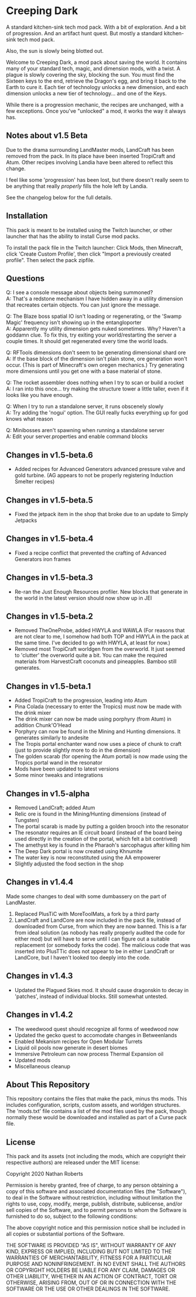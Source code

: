 Creeping Dark
=============

A standard kitchen-sink tech mod pack. With a bit of exploration. And a bit of
progression. And an artifact hunt quest. But mostly a standard
kitchen-sink tech mod pack.

Also, the sun is slowly being blotted out.

Welcome to Creeping Dark, a mod pack about saving the world. It contains many
of your standard tech, magic, and dimension mods, with a twist. A plague is
slowly covering the sky, blocking the sun. You must find the Sixteen keys to
the end, retrieve the Dragon's egg, and bring it back to the Earth to cure
it. Each tier of technology unlocks a new dimension, and each dimension
unlocks a new tier of technology... and one of the Keys.

While there is a progression mechanic, the recipes are unchanged, with a few
exceptions. Once you've "unlocked" a mod, it works the way it always has.

Notes about v1.5 Beta
----------------------

Due to the drama surrounding LandMaster mods, LandCraft has been removed
from the pack. In its place have been inserted TropiCraft and Atum. Other
recipes involving Landia have been altered to reflect this change.

I feel like some 'progression' has been lost, but there doesn't really seem to
be anything that really *properly* fills the hole left by Landia.

See the changelog below for the full details.

Installation
------------

This pack is meant to be installed using the Twitch launcher, or other launcher
that has the ability to install Curse mod packs.

To install the pack file in the Twitch launcher: Click Mods, then Minecraft,
click 'Create Custom Profile', then click "Import a previously created
profile". Then select the pack zipfile.

Questions
---------

Q: I see a console message about objects being summoned?  
A: That's a redstone mechanism I have hidden away in a utility dimension that
recreates certain objects. You can just ignore the message.

Q: The Blaze boss spatial IO isn't loading or regenerating, or the 
'Swamp Magic' frequency isn't showing up in the entangloporter  
A: Apparently my utility dimension gets nuked sometimes. Why? Haven't
a goddamn clue. To fix this, try exiting your world/restarting the server a
couple times. It should get regenerated every time the world loads.

Q: RFTools dimensions don't seem to be generating dimensional shard ore  
A: If the base block of the dimension isn't plain stone, ore generation won't
occur. (This is part of Minecraft's own oregen mechanics.) Try generating
more dimensions until you get one with a base material of stone.

Q: The rocket assembler does nothing when I try to scan or build a rocket  
A: I ran into this once... try making the structure tower a little taller,
even if it looks like you have enough.

Q: When I try to run a standalone server, it runs obscenely slowly  
A: Try adding the 'nogui' option. The GUI really fucks everything up
for god knows what reason

Q: Minibosses aren't spawning when running a standalone server  
A: Edit your server.properties and enable command blocks

Changes in v1.5-beta.6
----------------------

* Added recipes for Advanced Generators advanced pressure valve
  and gold turbine. (AG appears to not be properly registering Induction
  Smelter recipes)

Changes in v1.5-beta.5
----------------------

* Fixed the jetpack item in the shop that broke due to an update to 
  Simply Jetpacks

Changes in v1.5-beta.4
----------------------

* Fixed a recipe conflict that prevented the crafting of Advanced Generators
  iron frames

Changes in v1.5-beta.3
----------------------

* Re-ran the Just Enough Resources profiler. New blocks that generate in the
  world in the latest version should now show up in JEI

Changes in v1.5-beta.2
----------------------

* Removed TheOneProbe, added HWYLA and WAWLA
  (For reasons that are not clear to me, I somehow had both TOP and HWYLA in
  the pack at the same time. I've decided to go with HWYLA, at least for now.)
* Removed most TropiCraft worldgen from the overworld. It just seemed to 
  'clutter' the overworld quite a bit. You can make the required materials from
  HarvestCraft coconuts and pineapples. Bamboo still generates.

Changes in v1.5-beta.1
----------------------

* Added TropiCraft to the progression, leading into Atum
* Pina Colada (necessary to enter the Tropics) must now be made with the
  drink mixer
* The drink mixer can now be made using porphyry (from Atum) in addition
  Chunk'O'Head
* Porphyry can now be found in the Mining and Hunting dimensions. It
  generates similarly to andesite
* The Tropis portal enchanter wand now uses a piece of chunk to craft
  (just to provide slightly more to do in the dimension)
* The golden scarab (for opening the Atum portal) is now made using the
  Tropics portal wand in the resonator
* Mods have been updated to latest versions
* Some minor tweaks and integrations

Changes in v1.5-alpha
---------------------

* Removed LandCraft; added Atum
* Relic ore is found in the Mining/Hunting dimensions (instead of Tungsten)
* The portal scarab is made by putting a golden brooch into the resonator
* The resonator requires an IE circuit board (instead of the board being used
  directly in the creation of the portal, which felt a bit contrived)
* The amethyst key is found in the Pharaoh's sarcophagus after killing him
* The Deep Dark portal is now created using Khnumite
* The water key is now reconstituted using the AA empowerer
* Slightly adjusted the food section in the shop

Changes in v1.4.4
-----------------

Made some changes to deal with some dumbassery on the part of
LandMaster.

1. Replaced PlusTiC with MoreToolMats, a fork by a third party
2. LandCraft and LandCore are now included in the pack file, instead of
   downloaded from Curse, from which they are now banned. This is a far from
   ideal solution (as nobody has really properly audited the code for either
   mod) but will have to serve until I can figure out a suitable replacement
   (or somebody forks the code). The malicious code that was inserted into
   PlusTTic does not appear to be in either LandCraft or LandCore, but I
   haven't looked too deeply into the code.

Changes in v1.4.3
-----------------

* Updated the Plagued Skies mod. It should cause dragonskin to decay
  in 'patches', instead of individual blocks. Still somewhat untested.

Changes in v1.4.2
-----------------

* The weedwood quest should recognize all forms of weedwood now
* Updated the gecko quest to accomodate changes in Betweenlands
* Enabled Mekanism recipes for Open Modular Turrets
* Liquid oil pools now generate in desert biomes
* Immersive Petroleum can now process Thermal Expansion oil
* Updated mods
* Miscellaneous cleanup

About This Repository
---------------------

This repository contains the files that make the pack, minus ths mods. This
includes configuration, scripts, custom assets, and worldgen structures. The
'mods.txt' file contains a list of the mod files used by the pack, though
normally these would be downloaded and installed as part of a Curse pack
file.

License
-------

This pack and its assets (not including the mods, which are copyright their
respective authors) are released under the MIT license:

Copyright 2020 Nathan Roberts

Permission is hereby granted, free of charge, to any person obtaining a copy
of this software and associated documentation files (the "Software"), to
deal in the Software without restriction, including without limitation the
rights to use, copy, modify, merge, publish, distribute, sublicense, and/or
sell copies of the Software, and to permit persons to whom the Software is
furnished to do so, subject to the following conditions:

The above copyright notice and this permission notice shall be included in
all copies or substantial portions of the Software.

THE SOFTWARE IS PROVIDED "AS IS", WITHOUT WARRANTY OF ANY KIND, EXPRESS OR
IMPLIED, INCLUDING BUT NOT LIMITED TO THE WARRANTIES OF MERCHANTABILITY,
FITNESS FOR A PARTICULAR PURPOSE AND NONINFRINGEMENT. IN NO EVENT SHALL THE
AUTHORS OR COPYRIGHT HOLDERS BE LIABLE FOR ANY CLAIM, DAMAGES OR OTHER
LIABILITY, WHETHER IN AN ACTION OF CONTRACT, TORT OR OTHERWISE, ARISING
FROM, OUT OF OR IN CONNECTION WITH THE SOFTWARE OR THE USE OR OTHER DEALINGS
IN THE SOFTWARE.

